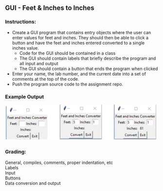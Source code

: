 ## GUI - Feet & Inches to Inches

### Instructions:
 
- Create a GUI program that contains entry objects where the user can enter values for feet and inches. They should then be able to click a button and have the feet and inches entered converted to a single inches value. 
  - Code for the GUI should be contained in a class 
  - The GUI should contain labels that briefly describe the program and all input and output 
  - The GUI should contain a button that  ends the program when clicked
- Enter your name, the lab number, and the current date into a set of comments at the top of the code.	
- Push the program source code to the assignment repo. 

### Example Output
![Screenshot](ch13l1.png)

### Grading:
General, compiles, comments, proper indentation, etc  
Labels  
Input  
Buttons  
Data conversion and output 
